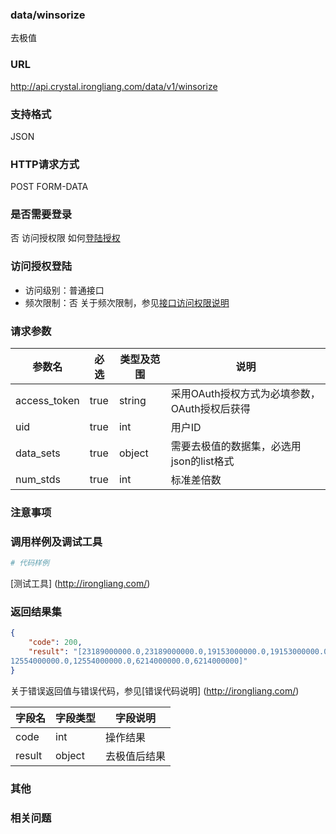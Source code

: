 ### data/winsorize
去极值

### URL
http://api.crystal.irongliang.com/data/v1/winsorize

### 支持格式
JSON

### HTTP请求方式
POST FORM-DATA

### 是否需要登录
否
访问授权限 如何[登陆授权](http://irongliang.com/)

### 访问授权登陆
- 访问级别：普通接口
- 频次限制：否
关于频次限制，参见[接口访问权限说明](http://irongliang.com/)

### 请求参数
参数名 | 必选| 类型及范围| 说明
---|---|---|---|
access_token  | true | string|采用OAuth授权方式为必填参数，OAuth授权后获得
uid | true | int| 用户ID
data_sets|true| object|需要去极值的数据集，必选用json的list格式
num_stds|true| int|标准差倍数

### 注意事项

### 调用样例及调试工具
```python
# 代码样例
```
[测试工具] (http://irongliang.com/)
### 返回结果集
```json
{
    "code": 200,
    "result": "[23189000000.0,23189000000.0,19153000000.0,19153000000.0,
12554000000.0,12554000000.0,6214000000.0,6214000000]"
}
```

关于错误返回值与错误代码，参见[错误代码说明] (http://irongliang.com/)

字段名|字段类型| 字段说明
---|---|---|
code  | int |操作结果
result | object | 去极值后结果

### 其他
### 相关问题